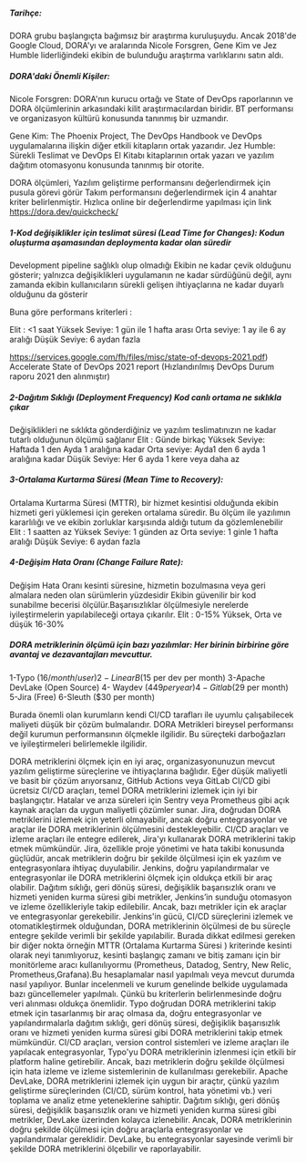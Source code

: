 ##### Tarihçe:
DORA grubu başlangıçta bağımsız bir araştırma kuruluşuydu. Ancak 2018'de Google Cloud, DORA'yı ve aralarında Nicole Forsgren, Gene Kim ve Jez Humble liderliğindeki ekibin de bulunduğu araştırma 
varlıklarını satın aldı. 
##### DORA'daki Önemli Kişiler:
Nicole Forsgren: DORA'nın kurucu ortağı ve State of DevOps raporlarının ve DORA ölçümlerinin arkasındaki kilit araştırmacılardan biridir. BT performansı ve organizasyon kültürü konusunda tanınmış bir uzmandır.

Gene Kim: The Phoenix Project, The DevOps Handbook ve DevOps uygulamalarına ilişkin diğer etkili kitapların ortak yazarıdır.
Jez Humble: Sürekli Teslimat ve DevOps El Kitabı kitaplarının ortak yazarı ve yazılım dağıtım otomasyonu konusunda tanınmış bir otorite.

DORA ölçümleri, Yazılım geliştirme performansını değerlendirmek için pusula görevi görür
Takım performansını değerlendirmek için 4 anahtar kriter belirlenmiştir.
Hızlıca online bir değerlendirme yapılması için link     https://dora.dev/quickcheck/

##### 1-Kod değişiklikler için teslimat süresi (Lead Time for Changes): Kodun oluşturma aşamasından deploymenta kadar olan süredir 
Development pipeline sağlıklı olup olmadığı
Ekibin ne kadar çevik olduğunu gösterir; yalnızca değişiklikleri uygulamanın ne kadar sürdüğünü değil,
aynı zamanda ekibin kullanıcıların sürekli gelişen ihtiyaçlarına ne kadar duyarlı olduğunu da gösterir

Buna göre performans kriterleri :

Elit : <1 saat
Yüksek Seviye: 1 gün ile 1 hafta arası
Orta seviye: 1 ay ile 6 ay aralığı
Düşük Seviye: 6 aydan fazla

https://services.google.com/fh/files/misc/state-of-devops-2021.pdf)
 Accelerate State of DevOps 2021 report (Hızlandırılmış DevOps Durum raporu 2021 den alınmıştır)

##### 2-Dağıtım Sıklığı (Deployment Frequency)   Kod canlı ortama ne sıklıkla çıkar
Değişiklikleri ne sıklıkta gönderdiğiniz ve yazılım teslimatınızın ne kadar tutarlı olduğunun ölçümü sağlanır
Elit : Günde birkaç 
Yüksek Seviye: Haftada 1 den  Ayda 1 aralığına kadar
Orta seviye: Ayda1 den   6 ayda 1 aralığına kadar
Düşük Seviye: Her 6 ayda 1 kere veya daha az

##### 3-Ortalama Kurtarma Süresi (Mean Time to Recovery):
Ortalama Kurtarma Süresi (MTTR), bir hizmet kesintisi olduğunda ekibin hizmeti geri yüklemesi için gereken ortalama süredir. Bu ölçüm ile  yazılımın kararlılığı ve ve ekibin zorluklar karşısında aldığı tutum da gözlemlenebilir
 Elit : 1 saatten az
Yüksek Seviye: 1 günden az
Orta seviye: 1 ginle 1 hafta aralığı
Düşük Seviye: 6 aydan fazla

##### 4-Değişim Hata Oranı (Change Failure Rate): 

Değişim Hata Oranı kesinti süresine, hizmetin bozulmasına veya geri almalara neden olan sürümlerin yüzdesidir
Ekibin güvenilir bir kod sunabilme becerisi ölçülür.Başarısızlıklar ölçülmesiyle nerelerde iyileştirmelerin yapılabileceği ortaya çıkarılır.
Elit : 0-15%
Yüksek, Orta  ve düşük  16-30%



##### DORA metriklerinin  ölçümü için bazı yazılımlar:  Her birinin birbirine göre avantaj ve dezavantajları mevcuttur.

1-Typo  ($16/month/user)
2-LinearB  ($15 per dev per month)
3-Apache DevLake (Open Source)
4- Waydev ($449 per year)
4-Gitlab ($29 per month)
5-Jira (Free)
6-Sleuth ($30 per month)

Burada  önemli olan kurumların kendi CI/CD tarafları ile  uyumlu çalışabilecek maliyeti  düşük  bir çözüm bulmalarıdır. DORA Metrikleri bireysel performansı değil kurumun performansının ölçmekle ilgilidir. Bu  süreçteki darboğazları ve iyileştirmeleri belirlemekle ilgilidir.

DORA metriklerini ölçmek için en iyi araç, organizasyonunuzun mevcut yazılım geliştirme süreçlerine ve ihtiyaçlarına bağlıdır. Eğer düşük maliyetli ve basit bir çözüm arıyorsanız, GitHub Actions veya GitLab CI/CD gibi ücretsiz CI/CD araçları, temel DORA metriklerini izlemek için iyi bir başlangıçtır. Hatalar ve arıza süreleri için Sentry veya Prometheus gibi açık kaynak araçları da uygun maliyetli çözümler sunar.
Jira, doğrudan DORA metriklerini izlemek için yeterli olmayabilir, ancak doğru entegrasyonlar ve araçlar ile DORA metriklerinin ölçülmesini destekleyebilir. CI/CD araçları ve izleme araçları ile entegre edilerek, Jira'yı kullanarak DORA metriklerini takip etmek mümkündür. Jira, özellikle proje yönetimi ve hata takibi konusunda güçlüdür, ancak metriklerin doğru bir şekilde ölçülmesi için ek yazılım ve entegrasyonlara ihtiyaç duyulabilir.
Jenkins, doğru yapılandırmalar ve entegrasyonlar ile DORA metriklerini ölçmek için oldukça etkili bir araç olabilir. Dağıtım sıklığı, geri dönüş süresi, değişiklik başarısızlık oranı ve hizmeti yeniden kurma süresi gibi metrikler, Jenkins’in sunduğu otomasyon ve izleme özellikleriyle takip edilebilir. Ancak, bazı metrikler için ek araçlar ve entegrasyonlar gerekebilir. Jenkins'in gücü, CI/CD süreçlerini izlemek ve otomatikleştirmek olduğundan, DORA metriklerinin ölçülmesi de bu süreçle entegre şekilde verimli bir şekilde yapılabilir.
Burada dikkat edilmesi gereken bir diğer nokta  örneğin MTTR  (Ortalama Kurtarma Süresi ) kriterinde kesinti olarak neyi tanımlıyoruz, kesinti başlangıç zamanı ve bitiş zamanı  için bir monitörleme aracı  kullanılıyormu (Prometheus, Datadog, Sentry, New Relic, Prometheus,Grafana).Bu hesaplamalar nasıl yapılmalı veya mevcut durumda nasıl yapılıyor. Bunlar incelenmeli ve kurum genelinde belkide  uygulamada bazı  güncellemeler yapılmalı. Çünkü bu kriterlerin belirlenmesinde doğru veri alınması oldukça önemlidir.
Typo doğrudan DORA metriklerini takip etmek için tasarlanmış bir araç olmasa da, doğru entegrasyonlar ve yapılandırmalarla dağıtım sıklığı, geri dönüş süresi, değişiklik başarısızlık oranı ve hizmeti yeniden kurma süresi gibi DORA metriklerini takip etmek mümkündür. CI/CD araçları, version control sistemleri ve izleme araçları ile yapılacak entegrasyonlar, Typo'yu DORA metriklerinin izlenmesi için etkili bir platform haline getirebilir. Ancak, bazı metriklerin doğru şekilde ölçülmesi için hata izleme ve izleme sistemlerinin de kullanılması gerekebilir.
Apache DevLake, DORA metriklerini izlemek için uygun bir araçtır, çünkü yazılım geliştirme süreçlerinden (CI/CD, sürüm kontrol, hata yönetimi vb.) veri toplama ve analiz etme yeteneklerine sahiptir. Dağıtım sıklığı, geri dönüş süresi, değişiklik başarısızlık oranı ve hizmeti yeniden kurma süresi gibi metrikler, DevLake üzerinden kolayca izlenebilir. Ancak, DORA metriklerinin doğru şekilde ölçülmesi için doğru araçlarla entegrasyonlar ve yapılandırmalar gereklidir. DevLake, bu entegrasyonlar sayesinde verimli bir şekilde DORA metriklerini ölçebilir ve raporlayabilir.
